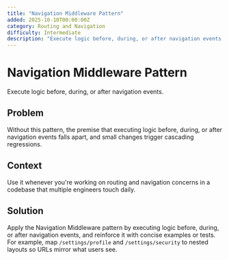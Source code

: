 ```yaml
---
title: "Navigation Middleware Pattern"
added: 2025-10-10T00:00:00Z
category: Routing and Navigation
difficulty: Intermediate
description: "Execute logic before, during, or after navigation events."
---
```

# Navigation Middleware Pattern

Execute logic before, during, or after navigation events.

## Problem

Without this pattern, the premise that executing logic before, during, or after navigation events falls apart, and small changes trigger cascading regressions.

## Context

Use it whenever you're working on routing and navigation concerns in a codebase that multiple engineers touch daily.

## Solution

Apply the Navigation Middleware pattern by executing logic before, during, or after navigation events, and reinforce it with concise examples or tests. For example, map `/settings/profile` and `/settings/security` to nested layouts so URLs mirror what users see.
